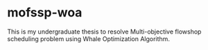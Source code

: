 # mofssp-woa
This is my undergraduate thesis to resolve Multi-objective flowshop scheduling problem using Whale Optimization Algorithm.

